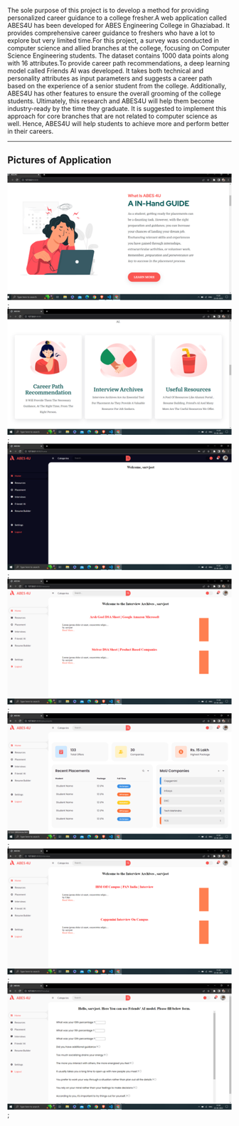 The sole purpose of this project is to develop a
method for providing personalized career guidance to a college
fresher.A web application called ABES4U has been developed
for ABES Engineering College in Ghaziabad. It provides comprehensive
career guidance to freshers who have a lot to explore
but very limited time.For this project, a survey was conducted
in computer science and allied branches at the college, focusing
on Computer Science Engineering students. The dataset contains
1000 data points along with 16 attributes.To provide career path
recommendations, a deep learning model called Friends AI was
developed. It takes both technical and personality attributes
as input parameters and suggests a career path based on the
experience of a senior student from the college. Additionally,
ABES4U has other features to ensure the overall grooming of
the college students. Ultimately, this research and ABES4U will
help them become industry-ready by the time they graduate. It is
suggested to implement this approach for core branches that are
not related to computer science as well. Hence, ABES4U will help
students to achieve more and perform better in their careers.

<hr>

## Pictures of Application

![Landing Page](./images/12.PNG);
![Landing Page](./images/13.PNG);
![Landing Page](./images/14.PNG);
![Landing Page](./images/15.PNG);
![Landing Page](./images/16.PNG);
![Landing Page](./images/17.PNG);
![Landing Page](./images/18.PNG);
